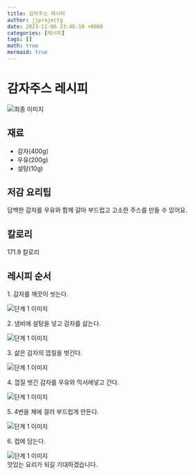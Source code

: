 ```yaml
---
title: 감자주스 레시피
author: jjprojectg
date: 2023-11-06 23:46:10 +0000
categories: [레시피]
tags: []
math: true
mermaid: true
---
```

<meta name="og:type" content="website" />
<meta charset="UTF-8">
<div class="header">
<h1>감자주스 레시피</h1>
</div>

<div class="container my-4">
<div class="row">
<div class="col-12 col-md-6">
<div class="recipe-image">
<img src="http://www.foodsafetykorea.go.kr/uploadimg/cook/10_01138_2.png" class="step-image" alt="최종 이미지">
</div>
</div>
<div class="col-12 col-md-6">
<div class="ingredients">
<h2>재료</h2>
<ul class='card'>
<li> 감자(400g) </li>
<li>  우유(200g) </li>
<li>  설탕(10g) </li>

</ul>
</div>
</div>
<div class="col-12 col-md-6">
<div class="ingredients">
<h2>저감 요리팁</h2>
<div class='card'> 
<p >
담백한 감자를 우유와 함께 갈아 부드럽고 고소한 주스를 만들 수 있어요.
</p>
</div>
</div>
<div class="ingredients">
<h2>칼로리</h2>
<div class='card'> 
<p>
171.9 칼로리
</p>
</div>
</div>
</div>
</div>

<h2 class="my-4">레시피 순서</h2>
<div class="card recipe-card">
<div class="card-body recipe-stesp">
<p class="card-text step-description">1. 감자를 깨끗이 씻는다.</p>
<img src="http://www.foodsafetykorea.go.kr/uploadimg/cook/20_01138_1.JPG" alt="단계 1 이미지" class="step-image">
</div>
</div>

<div class="card recipe-card">
<div class="card-body recipe-stesp">
<p class="card-text step-description">2. 냄비에 설탕을 넣고 감자를 삶는다.</p>
<img src="http://www.foodsafetykorea.go.kr/uploadimg/cook/20_01138_2.JPG" alt="단계 1 이미지" class="step-image">
</div>
</div>

<div class="card recipe-card">
<div class="card-body recipe-stesp">
<p class="card-text step-description">3. 삶은 감자의 껍질을 벗긴다.</p>
<img src="http://www.foodsafetykorea.go.kr/uploadimg/cook/20_01138_3.JPG" alt="단계 1 이미지" class="step-image">
</div>
</div>

<div class="card recipe-card">
<div class="card-body recipe-stesp">
<p class="card-text step-description">4. 껍질 벗긴 감자를 우유와 믹서에넣고 간다.</p>
<img src="http://www.foodsafetykorea.go.kr/uploadimg/cook/20_01138_4.JPG" alt="단계 1 이미지" class="step-image">
</div>
</div>

<div class="card recipe-card">
<div class="card-body recipe-stesp">
<p class="card-text step-description">5. 4번을 체에 걸러 부드럽게 만든다.</p>
<img src="http://www.foodsafetykorea.go.kr/uploadimg/cook/20_01138_5.JPG" alt="단계 1 이미지" class="step-image">
</div>
</div>

<div class="card recipe-card">
<div class="card-body recipe-stesp">
<p class="card-text step-description">6. 컵에 담는다.</p>
<img src="http://www.foodsafetykorea.go.kr/uploadimg/cook/20_01138_6.JPG" alt="단계 1 이미지" class="step-image">
</div>
</div>


</div>
맛있는 요리가 되길 기대하겠습니다.
